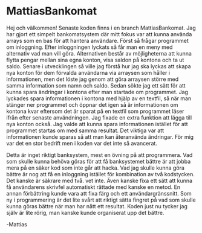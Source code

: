 # MattiasBankomat
Hej och välkommen! Senaste koden finns i en branch MattiasBankomat.
Jag har gjort ett simpelt bankomatsystem där mitt fokus var att kunna använda arrays som en bas för att hantera användare. Först så frågar programmet om inloggning. Efter inloggningen lyckats så får man en meny med alternativ vad man vill göra. Alternativen består av möjligheterna att kunna flytta pengar mellan sina egna konton, visa saldon på kontona och ta ut saldo. Senare i utvecklingen så ville jag förstå hur jag ska lyckas att skapa nya konton för dem förvalda användarna via arraysen som håller i informationen, men det löste jag genom att göra arraysen större med samma information som namn och saldo. Sedan sökte jag ett sätt för att kunna spara ändringar i kontona efter man startade om programmet. Jag lyckades spara informationen i kontona med hjälp av en textfil, så när man stänger ner programmet och öppnar det igen så är informationen om kontona kvar eftersom det är sparat på en textfil som programmet läser ifrån efter senaste användningen. Jag fixade en extra funktion att lägga till nya konton också. Jag valde att kunna spara informationen istället för att programmet startas om med samma resultat. Det viktiga var att informationen kunde sparas så att man kan återanvända ändringar. För mig var det en stor bedrift men i koden var det inte så avancerat.

Detta är inget riktigt banksystem, mest en övning på att programmera. Vad som skulle kunna behöva göras för att få banksystemet bättre är att jobba mera på en säker kod som inte går att hacka. Vad jag skulle kunna göra bättre är nog att få en inloggning istället för kombination av två kodstycken. Det kanske är säkrare med två. vet inte. Även kanske fixa ett sätt att kunna få användarens skrivfel automatiskt rättade med kanske en metod. En annan förbättring kunde vara att fixa färg och ett användargränssnitt. Som ny i programmering är det lite svårt att riktigt sätta fingret på vad som skulle kunna göras bättre när man har nått ett resultat. Koden just nu tycker jag själv är lite rörig, man kanske kunde organiserat upp det bättre.

-Mattias
